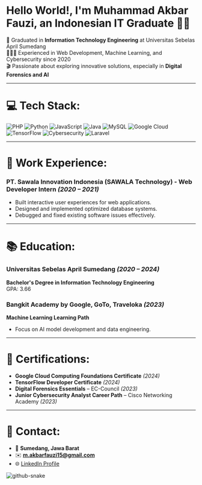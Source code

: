 # Hello World!, I'm Muhammad Akbar Fauzi, an Indonesian IT Graduate 👋🏼

🛜 Graduated in **Information Technology Engineering** at Universitas Sebelas April Sumedang<br>👨🏼‍💻 Experienced in Web Development, Machine Learning, and Cybersecurity since 2020<br>🎬 Passionate about exploring innovative solutions, especially in **Digital Forensics and AI**

---

# 💻 Tech Stack:
![PHP](https://img.shields.io/badge/php-%23777BB4.svg?style=for-the-badge&logo=php&logoColor=white) 
![Python](https://img.shields.io/badge/python-%233776AB.svg?style=for-the-badge&logo=python&logoColor=white) 
![JavaScript](https://img.shields.io/badge/javascript-%23F7DF1E.svg?style=for-the-badge&logo=javascript&logoColor=black) 
![Java](https://img.shields.io/badge/java-%23ED8B00.svg?style=for-the-badge&logo=openjdk&logoColor=white) 
![MySQL](https://img.shields.io/badge/mysql-%234479A1.svg?style=for-the-badge&logo=mysql&logoColor=white) 
![Google Cloud](https://img.shields.io/badge/google-cloud-%234285F4.svg?style=for-the-badge&logo=google-cloud&logoColor=white) 
![TensorFlow](https://img.shields.io/badge/tensorflow-%23FF6F00.svg?style=for-the-badge&logo=tensorflow&logoColor=white) 
![Cybersecurity](https://img.shields.io/badge/cybersecurity-%230072C6.svg?style=for-the-badge&logo=cybersecurity&logoColor=white) 
![Laravel](https://img.shields.io/badge/laravel-%23FF2D20.svg?style=for-the-badge&logo=laravel&logoColor=white)

---

# 🚀 Work Experience:
### **PT. Sawala Innovation Indonesia (SAWALA Technology)** - Web Developer Intern *(2020 – 2021)*  
- Built interactive user experiences for web applications.  
- Designed and implemented optimized database systems.  
- Debugged and fixed existing software issues effectively.  

---

# 📚 Education:
### Universitas Sebelas April Sumedang *(2020 – 2024)*  
**Bachelor's Degree in Information Technology Engineering**  
GPA: 3.66  

### Bangkit Academy by Google, GoTo, Traveloka *(2023)*  
**Machine Learning Learning Path**  
- Focus on AI model development and data engineering.

---

# 📜 Certifications:
- **Google Cloud Computing Foundations Certificate** *(2024)*  
- **TensorFlow Developer Certificate** *(2024)*  
- **Digital Forensics Essentials** – EC-Council *(2023)*  
- **Junior Cybersecurity Analyst Career Path** – Cisco Networking Academy *(2023)*  

---

# 📧 Contact:
- 📍 **Sumedang, Jawa Barat**  
- ✉️ **m.akbarfauzi15@gmail.com**  
- 🌐 [LinkedIn Profile](http://www.linkedin.com/in/muhammad-akbar-fauzi)

<picture>
  <source media="(prefers-color-scheme: dark)" srcset="https://raw.githubusercontent.com/tobiasmeyhoefer/tobiasmeyhoefer/output/github-snake-dark.svg" />
  <source media="(prefers-color-scheme: light)" srcset="https://raw.githubusercontent.com/tobiasmeyhoefer/tobiasmeyhoefer/output/github-snake.svg" />
  <img alt="github-snake" src="https://raw.githubusercontent.com/tobiasmeyhoefer/tobiasmeyhoefer/output/github-snake.svg" />
</picture>

